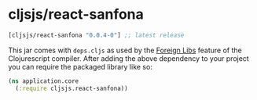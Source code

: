 # cljsjs/react-sanfona

[](dependency)
```clojure
[cljsjs/react-sanfona "0.0.4-0"] ;; latest release
```
[](/dependency)

This jar comes with `deps.cljs` as used by the [Foreign Libs][flibs] feature
of the Clojurescript compiler. After adding the above dependency to your project
you can require the packaged library like so:

```clojure
(ns application.core
  (:require cljsjs.react-sanfona))
```

[flibs]: https://github.com/clojure/clojurescript/wiki/Packaging-Foreign-Dependencies
